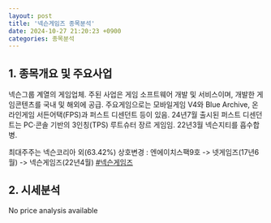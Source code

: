 ```yaml
---
layout: post
title: '넥슨게임즈 종목분석'
date: 2024-10-27 21:20:23 +0900
categories: 종목분석
---
```


## 1. 종목개요 및 주요사업

넥슨그룹 계열의 게임업체. 주된 사업은 게임 소프트웨어 개발 및 서비스이며, 개발한 게임콘텐츠를 국내 및 해외에 공급. 주요게임으로는 모바일게임 V4와 Blue Archive, 온라인게임 서든어택(FPS)과 퍼스트 디센던트 등이 있음. 24년7월 출시된 퍼스트 디센던트는 PC·콘솔 기반의 3인칭(TPS) 루트슈터 장르 게임임. 22년3월 넥슨지티를 흡수합병.

최대주주는 넥슨코리아 외(63.42%) 상호변경 : 엔에이치스팩9호 -> 넷게임즈(17년6월) -> 넥슨게임즈(22년4월)
[#넥슨게임즈](#)

## 2. 시세분석

No price analysis available

